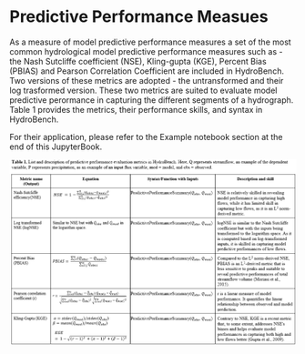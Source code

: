 # Predictive Performance Measues

As a measure of model predictive performance measures a set of the most common hydrological model predictive performance measures 
such as - the Nash Sutcliffe coefficient (NSE), Kling-gupta (KGE), Percent Bias (PBIAS) and Pearson Correlation Coefficient are 
included in HydroBench. Two versions of these metrics are adopted - the untransformed and their log trasformed version. 
These two metrics are suited to evaluate model predictive perormance in capturing the different segments of a hydrograph. 
Table 1 provides the metrics, their performance skills, and syntax in HydroBench.

For their application, please refer to the Example notebook section at the end of this JupyterBook.

![PredictivePerformance](./images/PredictivePerformance.png)